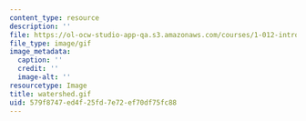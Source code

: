 ```yaml
---
content_type: resource
description: ''
file: https://ol-ocw-studio-app-qa.s3.amazonaws.com/courses/1-012-introduction-to-civil-engineering-design-spring-2002/579f8747ed4f25fd7e72ef70df75fc88_watershed.gif
file_type: image/gif
image_metadata:
  caption: ''
  credit: ''
  image-alt: ''
resourcetype: Image
title: watershed.gif
uid: 579f8747-ed4f-25fd-7e72-ef70df75fc88
---
```


